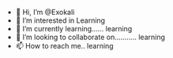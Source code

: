 - 👋 Hi, I’m @Exokali
- 👀 I’m interested in Learning
- 🌱 I’m currently learning...... learning
- 💞️ I’m looking to collaborate on........... learning
- 📫 How to reach me..                                              learning

<!---
Exokali/Exokali is a ✨ special ✨ repository because its `README.md` (this file) appears on your GitHub profile.
You can click the Preview link to take a look at your changes.
--->

